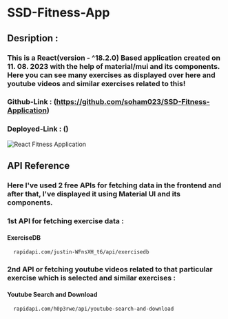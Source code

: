 # SSD-Fitness-App

## Desription :
### This is a React(version - ^18.2.0) Based application created on 11. 08. 2023 with the help of material/mui and its components. Here you can see many exercises as displayed over here and youtube videos and similar exercises related to this!

### Github-Link : (https://github.com/soham023/SSD-Fitness-Application)
### Deployed-Link : ()

![React Fitness Application](https://i.ibb.co/Yt9spGc/image.png)

## API Reference

### Here I've used 2 free APIs for fetching data in the frontend and after that, I've displayed it using Material UI and its components.
### 1st API for fetching exercise data : 
#### ExerciseDB

```http
  rapidapi.com/justin-WFnsXH_t6/api/exercisedb
```
### 2nd API or fetching youtube videos related to that particular exercise which is selected and similar exercises : 
#### Youtube Search and Download

```http
  rapidapi.com/h0p3rwe/api/youtube-search-and-download
```
